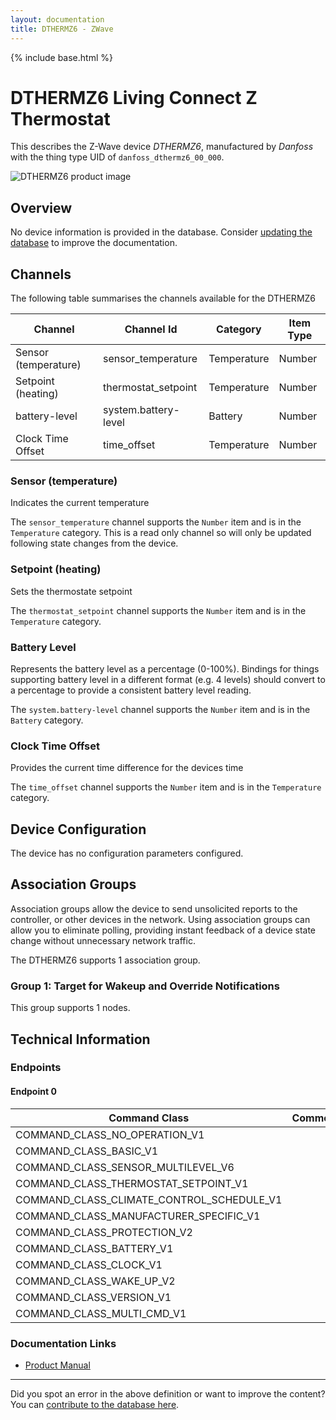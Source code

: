 ```yaml
---
layout: documentation
title: DTHERMZ6 - ZWave
---
```


{% include base.html %}

# DTHERMZ6 Living Connect Z Thermostat
This describes the Z-Wave device *DTHERMZ6*, manufactured by *Danfoss* with the thing type UID of ```danfoss_dthermz6_00_000```.

![DTHERMZ6 product image](https://www.cd-jackson.com/zwave_device_uploads/502/502_default.jpg)


## Overview

No device information is provided in the database. Consider [updating the database](http://www.cd-jackson.com/index.php/zwave/zwave-device-database/zwave-device-list/devicesummary/502) to improve the documentation.

## Channels

The following table summarises the channels available for the DTHERMZ6

| Channel | Channel Id | Category | Item Type |
|---------|------------|----------|-----------|
| Sensor (temperature) | sensor_temperature | Temperature | Number | 
| Setpoint (heating) | thermostat_setpoint | Temperature | Number | 
| battery-level | system.battery-level | Battery | Number |
| Clock Time Offset | time_offset | Temperature | Number | 

### Sensor (temperature)

Indicates the current temperature

The ```sensor_temperature``` channel supports the ```Number``` item and is in the ```Temperature``` category. This is a read only channel so will only be updated following state changes from the device.

### Setpoint (heating)

Sets the thermostate setpoint

The ```thermostat_setpoint``` channel supports the ```Number``` item and is in the ```Temperature``` category.

### Battery Level

Represents the battery level as a percentage (0-100%). Bindings for things supporting battery level in a different format (e.g. 4 levels) should convert to a percentage to provide a consistent battery level reading.

The ```system.battery-level``` channel supports the ```Number``` item and is in the ```Battery``` category.

### Clock Time Offset

Provides the current time difference for the devices time
        

The ```time_offset``` channel supports the ```Number``` item and is in the ```Temperature``` category.



## Device Configuration

The device has no configuration parameters configured.

## Association Groups

Association groups allow the device to send unsolicited reports to the controller, or other devices in the network. Using association groups can allow you to eliminate polling, providing instant feedback of a device state change without unnecessary network traffic.

The DTHERMZ6 supports 1 association group.

### Group 1: Target for Wakeup and Override Notifications


This group supports 1 nodes.

## Technical Information

### Endpoints

#### Endpoint 0

| Command Class | Comment |
|---------------|---------|
| COMMAND_CLASS_NO_OPERATION_V1| |
| COMMAND_CLASS_BASIC_V1| |
| COMMAND_CLASS_SENSOR_MULTILEVEL_V6| |
| COMMAND_CLASS_THERMOSTAT_SETPOINT_V1| |
| COMMAND_CLASS_CLIMATE_CONTROL_SCHEDULE_V1| |
| COMMAND_CLASS_MANUFACTURER_SPECIFIC_V1| |
| COMMAND_CLASS_PROTECTION_V2| |
| COMMAND_CLASS_BATTERY_V1| |
| COMMAND_CLASS_CLOCK_V1| |
| COMMAND_CLASS_WAKE_UP_V2| |
| COMMAND_CLASS_VERSION_V1| |
| COMMAND_CLASS_MULTI_CMD_V1| |

### Documentation Links

* [Product Manual](https://www.cd-jackson.com/zwave_device_uploads/502/THERMZ6.pdf)

---

Did you spot an error in the above definition or want to improve the content?
You can [contribute to the database here](http://www.cd-jackson.com/index.php/zwave/zwave-device-database/zwave-device-list/devicesummary/502).
